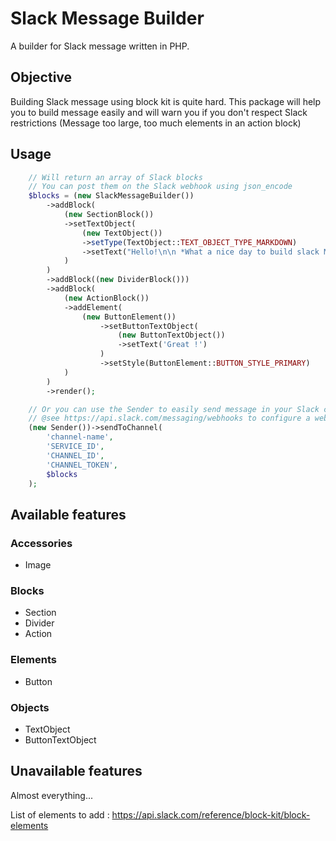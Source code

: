 # Slack Message Builder
A builder for Slack message written in PHP.

## Objective

Building Slack message using block kit is quite hard.
This package will help you to build message easily and will warn you if you don't respect Slack restrictions (Message too large, too much elements in an action block)

## Usage

```php
    // Will return an array of Slack blocks
    // You can post them on the Slack webhook using json_encode
    $blocks = (new SlackMessageBuilder())
        ->addBlock(
            (new SectionBlock())
            ->setTextObject(
                (new TextObject())
                ->setType(TextObject::TEXT_OBJECT_TYPE_MARKDOWN)
                ->setText("Hello!\n\n *What a nice day to build slack Message !*")
            )
        )
        ->addBlock((new DividerBlock()))
        ->addBlock(
            (new ActionBlock())
            ->addElement(
                (new ButtonElement())
                    ->setButtonTextObject(
                        (new ButtonTextObject())
                        ->setText('Great !')
                    )
                    ->setStyle(ButtonElement::BUTTON_STYLE_PRIMARY)
            )
        )
        ->render();

    // Or you can use the Sender to easily send message in your Slack channels.
    // @see https://api.slack.com/messaging/webhooks to configure a webhook on your Slack instance.
    (new Sender())->sendToChannel(
        'channel-name',
        'SERVICE_ID',
        'CHANNEL_ID',
        'CHANNEL_TOKEN',
        $blocks
    );
```

## Available features

### Accessories
- Image

### Blocks
- Section
- Divider
- Action

### Elements
- Button

### Objects
- TextObject
- ButtonTextObject

## Unavailable features

Almost everything...

List of elements to add : https://api.slack.com/reference/block-kit/block-elements
